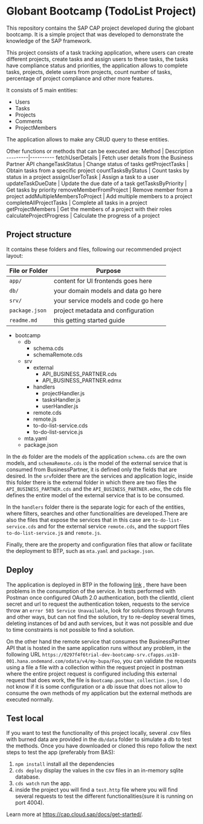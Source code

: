 # Globant Bootcamp (TodoList Project)

This repository contains the SAP CAP project developed during the globant bootcamp. It is a simple project that was developed to demonstrate the knowledge of the SAP framework.

This project consists of a task tracking application, where users can create different projects, create tasks and assign users to these tasks, the tasks have compliance status and priorities, the application allows to complete tasks, projects, delete users from projects, count number of tasks, percentage of project compliance and other more features.

It consists of 5 main entities:
* Users
* Tasks
* Projects
* Comments
* ProjectMembers

The application allows to make any CRUD query to these entities. 

Other functions or methods that can be executed are:
Method | Description
---------|----------
fetchUserDetails | Fetch user details from the Business Partner API
changeTaskStatus | Change status of tasks
getProjectTasks  | Obtain tasks from a specific project
countTasksByStatus | Count tasks by status in a project
assignUserToTask | Assign a task to a user 
updateTaskDueDate | Update the due date of a task
getTasksByPriority | Get tasks by priority
removeMemberFromProject | Remove member from a project
addMultipleMembersToProject | Add multiple members to a project
completeAllProjectTasks | Complete all tasks in a project
getProjectMembers | Get the members of a project with their roles
calculateProjectProgress  | Calculate the progress of a project

## Project structure

It contains these folders and files, following our recommended project layout:

File or Folder | Purpose
---------|----------
`app/` | content for UI frontends goes here
`db/` | your domain models and data go here
`srv/` | your service models and code go here
`package.json` | project metadata and configuration
`readme.md` | this getting started guide

- bootcamp
  - db 
    - schema.cds
    - schemaRemote.cds
  - srv
    - external
      - API_BUSINESS_PARTNER.cds
      - API_BUSINESS_PARTNER.edmx
    - handlers
      - projectHandler.js
      - tasksHandler.js
      - userHandler.js
    - remote.cds
    - remote.js
    - to-do-list-service.cds
    - to-do-list-service.js
  - mta.yaml
  - package.json

In the `db` folder are the models of the application `schema.cds` are the own models, and `schemaRemote.cds` is the model of the external service that is consumed from BusinessPartner, it is defined only the fields that are desired. In the `srv`folder there are the services and application logic, inside this folder there is the external folder in which there are two files the `API_BUSINESS_PARTNER.cds` and the `API_BUSINESS_PARTNER.edmx`, the cds file defines the entire model of the external service that is to be consumed.

In the `handlers` folder there is the separate logic for each of the entities, where filters, searches and other functionalities are developed.There are also the files that expose the services that in this case are `to-do-list-service.cds` and for the external service `remote.cds`, and the support files `to-do-list-service.j`s and `remote.js`.

Finally, there are the property and configuration files that allow or facilitate the deployment to BTP, such as `mta.yaml` and `package.json`.

## Deploy
The application is deployed in BTP in the following [link](https://0297f4f6trial-dev-bootcamp-srv.cfapps.us10-001.hana.ondemand.com) , there have been problems in the consumption of the service. In tests performed with Postman once configured OAuth 2.0 authentication, both the clientId, client secret and url to request the authentication token, requests to the service throw an `error 503 Service Unavailable`, look for solutions through forums and other ways, but can not find the solution, try to re-deploy several times, deleting instances of bd and auth services, but it was not possible and due to time constraints is not possible to find a solution.

On the other hand the remote service that consumes the BusinessPartner API that is hosted in the same application runs without any problem, in the following URL `https://0297f4f6trial-dev-bootcamp-srv.cfapps.us10-001.hana.ondemand.com/odata/v4/my-bupa/Foo`, you can validate the requests using a file a file with a collection within the request project in postman where the entire project request is configured including this external request that does work, the file is `Bootcamp.postman_collection.json`, I do not know if it is some configuration or a db issue that does not allow to consume the own methods of my application but the external methods are executed normally.

## Test local
If you want to test the functionality of this project locally, several .csv files with burned data are provided in the `db/data` folder to simulate a db to test the methods. 
Once you have downloaded or cloned this repo follow the next steps to test the app (preferably from BAS):
1. `npm install` install all the dependencies
2. `cds deploy` display the values in the csv files in an in-memory sqlite database.
3. `cds watch` run the app.
4. inside the project you will find a `test.http` file where you will find several requests to test the different functionalities(sure it is running on port 4004).



Learn more at https://cap.cloud.sap/docs/get-started/.
